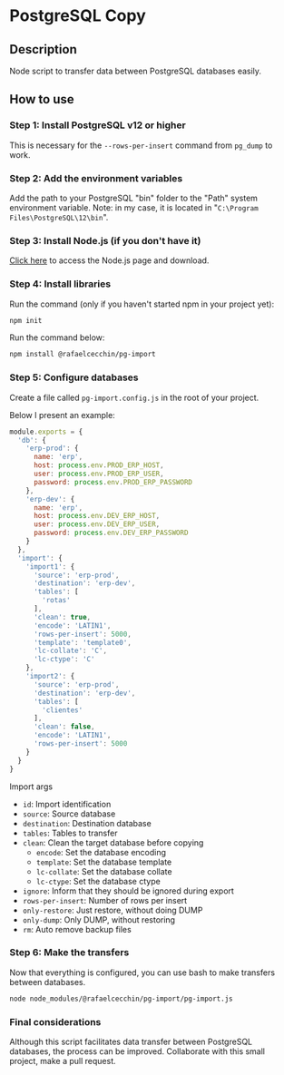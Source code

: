 # PostgreSQL Copy

## Description
Node script to transfer data between PostgreSQL databases easily.

## How to use

### Step 1: Install PostgreSQL v12 or higher

This is necessary for the `--rows-per-insert` command from `pg_dump` to work.

### Step 2: Add the environment variables

Add the path to your PostgreSQL "bin" folder to the "Path" system environment variable.
Note: in my case, it is located in "`C:\Program Files\PostgreSQL\12\bin`".

### Step 3: Install Node.js (if you don't have it)

[Click here](https://nodejs.org/en) to access the Node.js page and download.

### Step 4: Install libraries

Run the command (only if you haven't started npm in your project yet):

```bash
npm init
```

Run the command below:

```bash
npm install @rafaelcecchin/pg-import
```

### Step 5: Configure databases

Create a file called `pg-import.config.js` in the root of your project.

Below I present an example:

```javascript
module.exports = {
  'db': {
    'erp-prod': {
      name: 'erp',
      host: process.env.PROD_ERP_HOST,
      user: process.env.PROD_ERP_USER,
      password: process.env.PROD_ERP_PASSWORD
    },
    'erp-dev': {
      name: 'erp',
      host: process.env.DEV_ERP_HOST,
      user: process.env.DEV_ERP_USER,
      password: process.env.DEV_ERP_PASSWORD
    }
  },
  'import': {
    'import1': {
      'source': 'erp-prod',
      'destination': 'erp-dev',
      'tables': [
        'rotas'
      ],
      'clean': true,
      'encode': 'LATIN1',
      'rows-per-insert': 5000,
      'template': 'template0',
      'lc-collate': 'C',
      'lc-ctype': 'C'
    },
    'import2': {
      'source': 'erp-prod',
      'destination': 'erp-dev',
      'tables': [
        'clientes'
      ],
      'clean': false,
      'encode': 'LATIN1',
      'rows-per-insert': 5000
    }
  }
}
```

Import args
- `id`: Import identification
- `source`: Source database
- `destination`: Destination database
- `tables`: Tables to transfer
- `clean`: Clean the target database before copying
  - `encode`: Set the database encoding
  - `template`: Set the database template
  - `lc-collate`: Set the database collate
  - `lc-ctype`: Set the database ctype
- `ignore`: Inform that they should be ignored during export
- `rows-per-insert`: Number of rows per insert
- `only-restore`: Just restore, without doing DUMP
- `only-dump`: Only DUMP, without restoring
- `rm`: Auto remove backup files

### Step 6: Make the transfers

Now that everything is configured, you can use bash to make transfers between databases.

```bash
node node_modules/@rafaelcecchin/pg-import/pg-import.js
```

### Final considerations

Although this script facilitates data transfer between PostgreSQL databases, the process can be improved.
Collaborate with this small project, make a pull request.